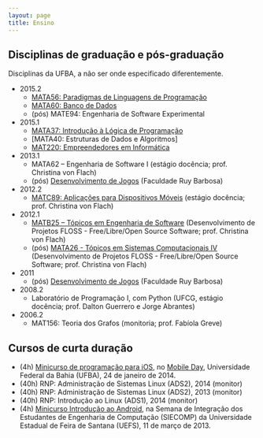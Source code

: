 ```yaml
---
layout: page
title: Ensino
---
```


## Disciplinas de graduação e pós-graduação

Disciplinas da UFBA, a não ser onde especificado diferentemente.

- 2015.2
  - [MATA56: Paradigmas de Linguagens de Programação](https://disciplinas.dcc.ufba.br/MATA56/Aulas20152)
  - [MATA60: Banco de Dados](https://disciplinas.dcc.ufba.br/MATA60/Aulas20152)
  - (pós) MATE94: Engenharia de Software Experimental
- 2015.1
  - [MATA37: Introdução à Lógica de Programação](http://www.novomoodle.ufba.br/course/view.php?id=870)
  - [MATA40: Estruturas de Dados e Algoritmos]
  - [MAT220: Empreendedores em Informática](http://www.novomoodle.ufba.br/course/view.php?id=869)
- 2013.1
  - MATA62 – Engenharia de Software I (estágio docência; prof. Christina von Flach)
  - (pós) [Desenvolvimento de Jogos](https://sites.google.com/site/jogosruy/) (Faculdade Ruy Barbosa)
- 2012.2
  - [MATC89: Aplicações para Dispositivos Móveis](https://disciplinas.dcc.ufba.br/MATC89/20122) (estágio docência; prof. Christina von Flach)
- 2012.1
  - [MATB25 – Tópicos em Engenharia de Software](https://disciplinas.dcc.ufba.br/MATB25/SemestreCorrente) (Desenvolvimento de Projetos FLOSS - Free/Libre/Open Source Software; prof. Christina von Flach)
  - (pós) [MATA26 - Tópicos em Sistemas Computacionais IV](https://disciplinas.dcc.ufba.br/MATA26) (Desenvolvimento de Projetos FLOSS - Free/Libre/Open Source Software; prof. Christina von Flach)
- 2011
  - (pós) [Desenvolvimento de Jogos](https://sites.google.com/site/jogosruy/2011) (Faculdade Ruy Barbosa)
- 2008.2
  - Laboratório de Programação I, com Python (UFCG, estágio docência; prof. Dalton Guerrero e Jorge Abrantes)
- 2006.2
  - MAT156: Teoria dos Grafos (monitoria; prof. Fabíola Greve)

## Cursos de curta duração

- (4h) [Minicurso de programação para iOS](https://speakerdeck.com/rodrigorgs/minicurso-de-ios-at-mobile-day), no [Mobile Day](http://www.mobileday2014.ufba.br/), Universidade Federal da Bahia (UFBA), 24 de janeiro de 2014. 
- (40h) RNP: Administração de Sistemas Linux (ADS2), 2014 (monitor)
- (40h) RNP: Administração de Sistemas Linux (ADS2), 2013 (monitor)
- (40h) RNP: Introdução ao Linux (ADS1), 2014 (monitor)
- (4h) [Minicurso Introdução ao Android](http://www.slideshare.net/xrodrigorgs/minicurso-androiduefs), na Semana de Integração dos Estudantes de Engenharia de Computação (SIECOMP) da Universidade Estadual de Feira de Santana (UEFS), 11 de março de 2013.
